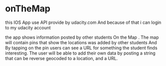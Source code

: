 # onTheMap
this IOS App use API provide by udacity.com And because of that i can login to my udacity account 

the app shows information posted by other students On the Map . The map will contain pins that show the locations was added by other students 
And By tapping on the pin users can see a URL for something the student finds interesting. 
The user will be able to add their own data by posting a string that can be reverse geocoded to a location, and a URL.
